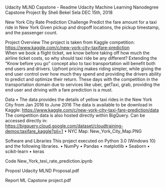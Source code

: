 Udacity MLND Capstone - Readme
Udacity Machine Learning Nanodegree Capstone Project
By Sheli Bekel Sela
DEC 15th, 2018

New York City Rate Prediction Challenge
Predict the fare amount for a taxi ride in New York Given pickup and dropoff locations, the pickup timestamp, and the passenger count.

Project Overview
The project is taken from Kaggle competition:  https://www.kaggle.com/c/new-york-city-taxifare-prediction  
When we book a flight ticket, we know before taking off how much the airline ticket costs, so why should taxi ride be any different? Extending the “Know before you go” concept also to taxi transportation will benefit both end users and drivers. Upfront pricing makes riding simpler, while giving the end user control over how much they spend and providing the drivers ability to predict and optimize their return. These days with the competition in the transportation domain due to services like uber, getTaxi, grab, providing the end user and driving with a fare prediction is a must. 

Data
•	The data provides the details of yellow taxi rides in the New York City from Jan 2016 to June 2016 The data is available to be download in Kaggle: https://www.kaggle.com/c/new-york-city-taxi-fare-prediction/data The competition data is also hosted directly within BigQuery. Can be accessed directly in: https://bigquery.cloud.google.com/dataset/cloudtraining-demos:taxifare_kaggle?pli=1 
•	NYC Map: New_York_City_Map.PNG

Software and Libraries
This project executed on Python 3.0 (Windows 10) and the following libraries.
•	NumPy
•	Pandas
•	matplotlib 
•	Seaborn 
•	scikit-learn 
•	keras

Code
New_York_texi_rate_prediction.ipynb

Proposl
Udacity MLND Proposal.pdf

Report 
ML Capstone project.pdf




